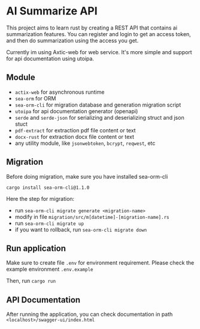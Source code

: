 # AI Summarize API

This project aims to learn rust by creating a REST API that contains ai summarization features. You can register and login to get an access token, and then do summarization using the access you get.

Currently im using Axtic-web for web service. It's more simple and support for api documentation using utoipa.

## Module
- `actix-web` for asynchronous runtime 
- `sea-orm` for ORM 
- `sea-orm-cli` for migration database and generation migration script
- `utoipa` for api documentation generator (openapi)
- `serde` and `serde-json` for serializing and deserializing struct and json stuct
- `pdf-extract` for extraction pdf file content or text
- `docx-rust` for extraction docx file content or text 
- any utility module, like `jsonwebtoken`, `bcrypt`, `reqwest`, etc

## Migration

Before doing migration, make sure you have installed sea-orm-cli

```
cargo install sea-orm-cli@1.1.0
```

Here the step for migration:
- run `sea-orm-cli migrate generate <migration-name>`
- modify in file `migration/src/m[datetime]-[migration-name].rs`
- run `sea-orm-cli migrate up`
- if you want to rollback, run `sea-orm-cli migrate down`

## Run application

Make sure to create file `.env` for environment requirement. Please check the example environment `.env.example`

Then, run `cargo run`

## API Documentation

After running the application, you can check documentation in path `<localhost>/swagger-ui/index.html`